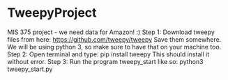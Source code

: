# TweepyProject
MIS 375 project - we need data for Amazon! :)
Step 1: Download tweepy files from here: https://github.com/tweepy/tweepy
Save them somewhere. We will be using python 3, so make sure to have that on your machine too.
Step 2: Open terminal and type: pip install tweepy
This should install it without error. 
Step 3: Run the program tweepy_start like so: python3 tweepy_start.py
